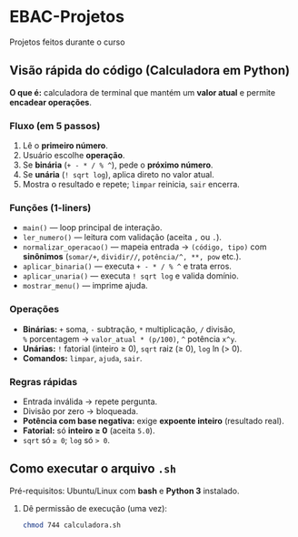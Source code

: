 # EBAC-Projetos
Projetos feitos durante o curso 
## Visão rápida do código (Calculadora em Python)

**O que é:** calculadora de terminal que mantém um **valor atual** e permite **encadear operações**.

### Fluxo (em 5 passos)
1) Lê o **primeiro número**.  
2) Usuário escolhe **operação**.  
3) Se **binária** (`+ - * / % ^`), pede o **próximo número**.  
4) Se **unária** (`! sqrt log`), aplica direto no valor atual.  
5) Mostra o resultado e repete; `limpar` reinicia, `sair` encerra.

### Funções (1-liners)
- `main()` — loop principal de interação.  
- `ler_numero()` — leitura com validação (aceita `,` ou `.`).  
- `normalizar_operacao()` — mapeia entrada → `(código, tipo)` com **sinônimos** (`somar/+`, `dividir//`, `potência/^, **, pow` etc.).  
- `aplicar_binaria()` — executa `+ - * / % ^` e trata erros.  
- `aplicar_unaria()` — executa `! sqrt log` e valida domínio.  
- `mostrar_menu()` — imprime ajuda.

### Operações
- **Binárias:** `+` soma, `-` subtração, `*` multiplicação, `/` divisão,  
  `%` porcentagem → `valor_atual * (p/100)`, `^` potência `x^y`.  
- **Unárias:** `!` fatorial (inteiro ≥ 0), `sqrt` raiz (≥ 0), `log` ln (> 0).  
- **Comandos:** `limpar`, `ajuda`, `sair`.

### Regras rápidas
- Entrada inválida → repete pergunta.  
- Divisão por zero → bloqueada.  
- **Potência com base negativa:** exige **expoente inteiro** (resultado real).  
- **Fatorial:** só **inteiro ≥ 0** (aceita `5.0`).  
- `sqrt` só `≥ 0`; `log` só `> 0`.





## Como executar o arquivo `.sh`

Pré-requisitos: Ubuntu/Linux com **bash** e **Python 3** instalado.

1. Dê permissão de execução (uma vez):
   ```bash
   chmod 744 calculadora.sh
